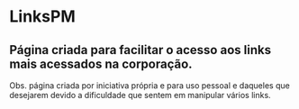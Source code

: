 # LinksPM

## Página criada para facilitar o acesso aos links mais acessados na corporação.

Obs. página criada por iniciativa própria e para uso pessoal e daqueles que desejarem devido a dificuldade que sentem em manipular vários links.
